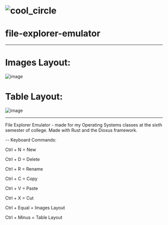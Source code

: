 # ![cool_circle](https://github.com/zenialexandre/file-explorer-emulator/assets/84157233/4aea6276-9e97-445d-9c5c-8476d280e143) <h1> file-explorer-emulator </h1>

-------------------
<h1>Images Layout:</h1>

![image](https://github.com/zenialexandre/file-explorer-emulator/assets/84157233/05a4e99d-b511-4167-982c-397de849588d)

<h1>Table Layout:</h1>

![image](https://github.com/zenialexandre/file-explorer-emulator/assets/84157233/2d01239c-eba9-44ba-8953-32612656d98b)

-------------------

File Explorer Emulator - made for my Operating Systems classes at the sixth semester of college.
Made with Rust and the Dioxus framework.

-- Keyboard Commands:

Ctrl + N = New

Ctrl + D = Delete

Ctrl + R = Rename

Ctrl + C = Copy

Ctrl + V = Paste

Ctrl + X = Cut

Ctrl + Equal = Images Layout

Ctrl + Minus = Table Layout
